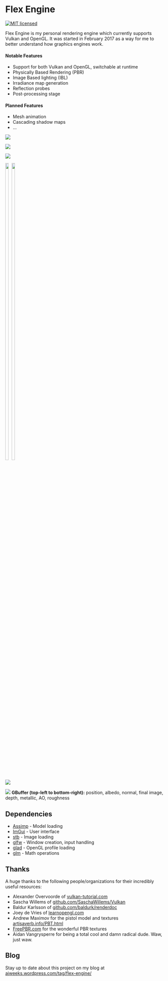 # Flex Engine

[![MIT licensed](https://img.shields.io/badge/license-MIT-blue.svg)](LICENSE.md)

Flex Engine is my personal rendering engine which currently supports Vulkan and OpenGL. It was started in February 2017 as a way for me to better understand how graphics engines work.

#### Notable Features
- Support for both Vulkan and OpenGL, switchable at runtime
- Physically Based Rendering (PBR)
- Image Based lighting (IBL)
- Irradiance map generation
- Reflection probes
- Post-processing stage

#### Planned Features
 - Mesh animation
 - Cascading shadow maps
 - ...

![](http://i.imgur.com/qtP8Mmm.png)

![](http://i.imgur.com/oSIsXt7.png)

![](http://i.imgur.com/KBCXvKs.png)

<div style="display: inline-block; padding-bottom: 20px">
  <img src="http://i.imgur.com/ACLLZ5B.png" width="49%"/>
  <img src="http://i.imgur.com/e0mKpDX.png" width="49%" style="float: right"/>
</div>

![](http://i.imgur.com/mqszTPr.gif)

![](https://i.imgur.com/LbRIVav.jpg)
**GBuffer (top-left to bottom-right):** position, albedo, normal, final image, depth, metallic, AO, roughness


## Dependencies
 - [Assimp](https://github.com/assimp/assimp) - Model loading
 - [ImGui](https://github.com/ocornut/imgui) - User interface
 - [stb](https://github.com/nothings/stb) - Image loading
 - [glfw](https://github.com/glfw/glfw) - Window creation, input handling
 - [glad](https://github.com/Dav1dde/glad) - OpenGL profile loading
 - [glm](https://github.com/g-truc/glm) - Math operations

## Thanks
A huge thanks to the following people/organizations for their incredibly useful resources:
 - Alexander Overvoorde of [vulkan-tutorial.com](https://vulkan-tutorial.com/)
 - Sascha Willems of [github.com/SaschaWillems/Vulkan](https://github.com/SaschaWillems/Vulkan)
 - Baldur Karlsson of [github.com/baldurk/renderdoc](https://github.com/baldurk/renderdoc)
 - Joey de Vries of [learnopengl.com](https://learnopengl.com/)
 - Andrew Maximov for the pistol model and textures [artisaverb.info/PBT.html ](http://artisaverb.info/PBT.html)
 - [FreePBR.com](http://FreePBR.com) for the wonderful PBR textures
 - Aidan Vangrysperre for being a total cool and damn radical dude. Waw, just waw.

## Blog
 Stay up to date about this project on my blog at [ajweeks.wordpress.com/tag/flex-engine/](https://ajweeks.wordpress.com/tag/flex-engine/)
